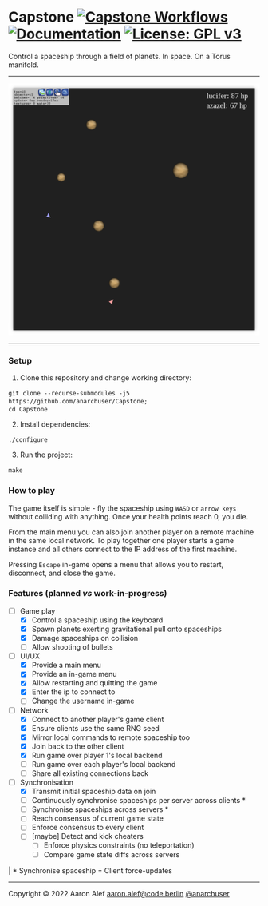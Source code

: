 # Capstone [![Capstone Workflows](https://github.com/anarchuser/Capstone/actions/workflows/Capstone.yml/badge.svg)](https://github.com/anarchuser/Capstone/actions)  [![Documentation](https://codedocs.xyz/anarchuser/Capstone.svg)](https://codedocs.xyz/anarchuser/Capstone/) [![License: GPL v3](https://img.shields.io/badge/License-GPLv3-blue.svg)](https://github.com/anarchuser/Capstone/blob/master/LICENSE)

Control a spaceship through a field of planets. In space. On a Torus manifold.

----

![Screenshot](img/screenshot2.png)

----

### Setup

1. Clone this repository and change working directory:
```shell
git clone --recurse-submodules -j5 https://github.com/anarchuser/Capstone;
cd Capstone
```

2. Install dependencies:
```shell
./configure
```

3. Run the project:
```shell
make
```

### How to play

The game itself is simple - fly the spaceship using `WASD` or `arrow keys` without colliding with anything. Once your health points reach 0, you die.  

From the main menu you can also join another player on a remote machine in the same local network. To play together one player starts a game instance and all others connect to the IP address of the first machine.

Pressing `Escape` in-game opens a menu that allows you to restart, disconnect, and close the game.

### Features (planned _vs_ work-in-progress)

* [ ] Game play
  * [x] Control a spaceship using the keyboard
  * [x] Spawn planets exerting gravitational pull onto spaceships
  * [x] Damage spaceships on collision
  * [ ] Allow shooting of bullets
* [ ] UI/UX
  * [x] Provide a main menu
  * [x] Provide an in-game menu
  * [x] Allow restarting and quitting the game
  * [x] Enter the ip to connect to
  * [ ] Change the username in-game
* [ ] Network
  * [x] Connect to another player's game client
  * [x] Ensure clients use the same RNG seed
  * [x] Mirror local commands to remote spaceship too
  * [x] Join back to the other client
  * [x] Run game over player 1's local backend
  * [ ] Run game over each player's local backend
  * [ ] Share all existing connections back
* [ ] Synchronisation
  * [x] Transmit initial spaceship data on join
  * [ ] Continuously synchronise spaceships per server across clients *
  * [ ] Synchronise spaceships across servers *
  * [ ] Reach consensus of current game state
  * [ ] Enforce consensus to every client
  * [ ] [maybe] Detect and kick cheaters
    * [ ] Enforce physics constraints (no teleportation)
    * [ ] Compare game state diffs across servers

| * Synchronise spaceship = Client force-updates 

----

Copyright © 2022 Aaron Alef <aaron.alef@code.berlin> [@anarchuser](https://github.com/anarchuser)
